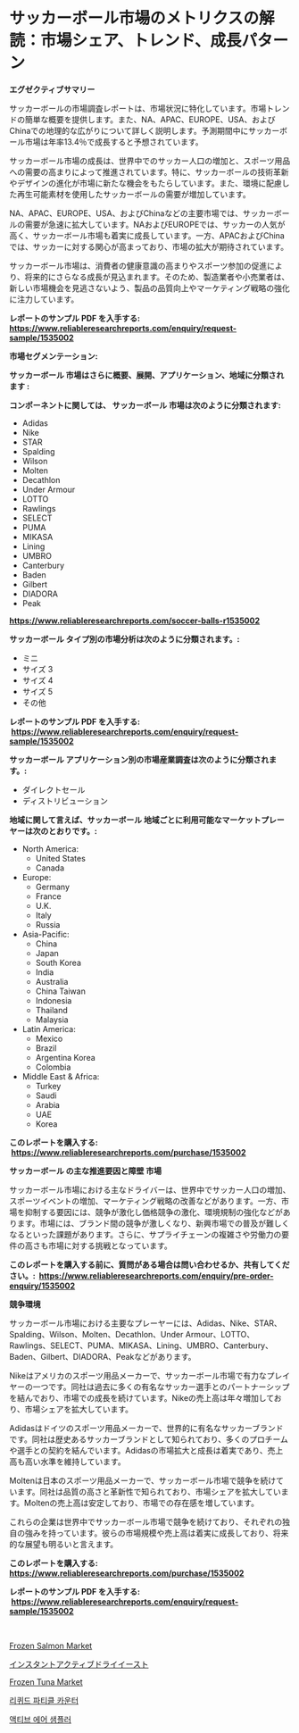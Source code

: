 <p><h1>サッカーボール市場のメトリクスの解読：市場シェア、トレンド、成長パターン</h1></p><p><strong>エグゼクティブサマリー</strong></p>
<p><p>サッカーボールの市場調査レポートは、市場状況に特化しています。市場トレンドの簡単な概要を提供します。また、NA、APAC、EUROPE、USA、およびChinaでの地理的な広がりについて詳しく説明します。予測期間中にサッカーボール市場は年率13.4％で成長すると予想されています。</p><p>サッカーボール市場の成長は、世界中でのサッカー人口の増加と、スポーツ用品への需要の高まりによって推進されています。特に、サッカーボールの技術革新やデザインの進化が市場に新たな機会をもたらしています。また、環境に配慮した再生可能素材を使用したサッカーボールの需要が増加しています。</p><p>NA、APAC、EUROPE、USA、およびChinaなどの主要市場では、サッカーボールの需要が急速に拡大しています。NAおよびEUROPEでは、サッカーの人気が高く、サッカーボール市場も着実に成長しています。一方、APACおよびChinaでは、サッカーに対する関心が高まっており、市場の拡大が期待されています。</p><p>サッカーボール市場は、消費者の健康意識の高まりやスポーツ参加の促進により、将来的にさらなる成長が見込まれます。そのため、製造業者や小売業者は、新しい市場機会を見逃さないよう、製品の品質向上やマーケティング戦略の強化に注力しています。</p></p>
<p><strong>レポートのサンプル PDF を入手する: <a href="https://www.reliableresearchreports.com/enquiry/request-sample/1535002">https://www.reliableresearchreports.com/enquiry/request-sample/1535002</a></strong></p>
<p><strong>市場セグメンテーション:</strong></p>
<p><strong> サッカーボール 市場はさらに概要、展開、アプリケーション、地域に分類されます :</strong></p>
<p><strong>コンポーネントに関しては、 サッカーボール 市場は次のように分類されます: &nbsp;</strong></p>
<p><ul><li>Adidas</li><li>Nike</li><li>STAR</li><li>Spalding</li><li>Wilson</li><li>Molten</li><li>Decathlon</li><li>Under Armour</li><li>LOTTO</li><li>Rawlings</li><li>SELECT</li><li>PUMA</li><li>MIKASA</li><li>Lining</li><li>UMBRO</li><li>Canterbury</li><li>Baden</li><li>Gilbert</li><li>DIADORA</li><li>Peak</li></ul></p>
<p><strong><a href="https://www.reliableresearchreports.com/soccer-balls-r1535002">https://www.reliableresearchreports.com/soccer-balls-r1535002</a></strong></p>
<p><strong> サッカーボール タイプ別の市場分析は次のように分類されます。:</strong></p>
<p><ul><li>ミニ</li><li>サイズ 3</li><li>サイズ 4</li><li>サイズ 5</li><li>その他</li></ul></p>
<p><strong>レポートのサンプル PDF を入手する: &nbsp;<a href="https://www.reliableresearchreports.com/enquiry/request-sample/1535002">https://www.reliableresearchreports.com/enquiry/request-sample/1535002</a></strong></p>
<p><strong> サッカーボール アプリケーション別の市場産業調査は次のように分類されます。:</strong></p>
<p><ul><li>ダイレクトセール</li><li>ディストリビューション</li></ul></p>
<p><strong>地域に関して言えば、サッカーボール 地域ごとに利用可能なマーケットプレーヤーは次のとおりです。:</strong></p>
<p><ul>
    <li>
        North America:
        <ul>
            <li>United States</li>
            <li>Canada</li>
        </ul>
    </li>
    <li>
        Europe:
        <ul>
            <li>Germany</li>
            <li>France</li>
            <li>U.K.</li>
            <li>Italy</li>
            <li>Russia</li>
        </ul>
    </li>
    <li>
        Asia-Pacific:
        <ul>
            <li>China</li>
            <li>Japan</li>
            <li>South Korea</li>
            <li>India</li>
            <li>Australia</li>
            <li>China Taiwan</li>
            <li>Indonesia</li>
            <li>Thailand</li>
            <li>Malaysia</li>
        </ul>
    </li>
    <li>
        Latin America:
        <ul>
            <li>Mexico</li>
            <li>Brazil</li>
            <li>Argentina Korea</li>
            <li>Colombia</li>
        </ul>
    </li>
    <li>
        Middle East & Africa:
        <ul>
            <li>Turkey</li>
            <li>Saudi</li>
            <li>Arabia</li>
            <li>UAE</li>
            <li>Korea</li>
        </ul>
    </li>
    </ul></p>
<p><strong>このレポートを購入する: &nbsp;<a href="https://www.reliableresearchreports.com/purchase/1535002">https://www.reliableresearchreports.com/purchase/1535002</a></strong></p>
<p><strong>サッカーボール の主な推進要因と障壁 市場</strong></p>
<p><p>サッカーボール市場における主なドライバーは、世界中でサッカー人口の増加、スポーツイベントの増加、マーケティング戦略の改善などがあります。一方、市場を抑制する要因には、競争が激化し価格競争の激化、環境規制の強化などがあります。市場には、ブランド間の競争が激しくなり、新興市場での普及が難しくなるといった課題があります。さらに、サプライチェーンの複雑さや労働力の要件の高さも市場に対する挑戦となっています。</p></p>
<p><strong>このレポートを購入する前に、質問がある場合は問い合わせるか、共有してください。:&nbsp; <a href="https://www.reliableresearchreports.com/enquiry/pre-order-enquiry/1535002">https://www.reliableresearchreports.com/enquiry/pre-order-enquiry/1535002</a></strong></p>
<p><strong>競争環境</strong></p>
<p><p>サッカーボール市場における主要なプレーヤーには、Adidas、Nike、STAR、Spalding、Wilson、Molten、Decathlon、Under Armour、LOTTO、Rawlings、SELECT、PUMA、MIKASA、Lining、UMBRO、Canterbury、Baden、Gilbert、DIADORA、Peakなどがあります。</p><p>Nikeはアメリカのスポーツ用品メーカーで、サッカーボール市場で有力なプレイヤーの一つです。同社は過去に多くの有名なサッカー選手とのパートナーシップを結んでおり、市場での成長を続けています。Nikeの売上高は年々増加しており、市場シェアを拡大しています。</p><p>Adidasはドイツのスポーツ用品メーカーで、世界的に有名なサッカーブランドです。同社は歴史あるサッカーブランドとして知られており、多くのプロチームや選手との契約を結んでいます。Adidasの市場拡大と成長は着実であり、売上高も高い水準を維持しています。</p><p>Moltenは日本のスポーツ用品メーカーで、サッカーボール市場で競争を続けています。同社は品質の高さと革新性で知られており、市場シェアを拡大しています。Moltenの売上高は安定しており、市場での存在感を増しています。</p><p>これらの企業は世界中でサッカーボール市場で競争を続けており、それぞれの独自の強みを持っています。彼らの市場規模や売上高は着実に成長しており、将来的な展望も明るいと言えます。</p></p>
<p><strong>このレポートを購入する: &nbsp; <a href="https://www.reliableresearchreports.com/purchase/1535002">https://www.reliableresearchreports.com/purchase/1535002</a></strong></p>
<p><strong>レポートのサンプル PDF を入手する: &nbsp;<a href="https://www.reliableresearchreports.com/enquiry/request-sample/1535002">https://www.reliableresearchreports.com/enquiry/request-sample/1535002</a></strong><strong></strong></p>
<p>&nbsp;</p>
<p><p><a href="https://github.com/seekum/Market-Research-Report-List-2/blob/main/frozen-salmon-market.md">Frozen Salmon Market</a></p><p><a href="https://github.com/mreklxf44233/Market-Research-Report-List-1/blob/main/768411018401.md">インスタントアクティブドライイースト</a></p><p><a href="https://github.com/nancykennedykellievqfqt2/Market-Research-Report-List-1/blob/main/frozen-tuna-market.md">Frozen Tuna Market</a></p><p><a href="https://github.com/iansanftyord09878/Market-Research-Report-List-1/blob/main/959991116886.md">리퀴드 파티클 카운터</a></p><p><a href="https://github.com/Skyleitney456456/Market-Research-Report-List-1/blob/main/147569816885.md">액티브 에어 샘플러</a></p></p>
